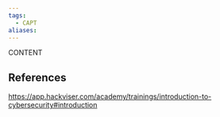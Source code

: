 ```yaml
---
tags:
  - CAPT
aliases:
---
```

CONTENT
## References

https://app.hackviser.com/academy/trainings/introduction-to-cybersecurity#introduction